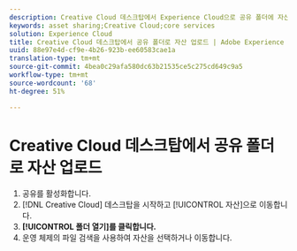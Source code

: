 ```yaml
---
description: Creative Cloud 데스크탑에서 Experience Cloud으로 공유 폴더에 자산을 업로드하는 방법을 알아봅니다.
keywords: asset sharing;Creative Cloud;core services
solution: Experience Cloud
title: Creative Cloud 데스크탑에서 공유 폴더로 자산 업로드 | Adobe Experience Cloud
uuid: 88e97e4d-cf9e-4b26-923b-ee60583cae1a
translation-type: tm+mt
source-git-commit: 4bea0c29afa580dc63b21535ce5c275cd649c9a5
workflow-type: tm+mt
source-wordcount: '68'
ht-degree: 51%

---
```



# Creative Cloud 데스크탑에서 공유 폴더로 자산 업로드

1. 공유를 활성화합니다.
1. [!DNL Creative Cloud] 데스크탑을 시작하고 [!UICONTROL 자산]으로 이동합니다.
1. **[!UICONTROL 폴더 열기]를 클릭합니다.**
1. 운영 체제의 파일 검색을 사용하여 자산을 선택하거나 이동합니다.
